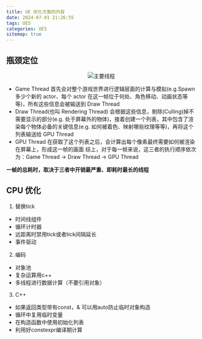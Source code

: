 ```yaml
---
title: UE 优化方面的内容
date: 2024-07-01 21:26:55
tags: UE5
categories: UE5
sitemap: true
---
```

## 瓶颈定位 
<div align=center><img  alt="主要线程" src="image.png"/></div>

 - Game Thread 首先会对整个游戏世界进行逻辑层面的计算与模拟(e.g.Spawn 多少个新的 actor、每个 actor 在这一帧位于何处、角色移动、动画状态等等)，所有这些信息会被输送到 Draw Thread
 - Draw Thread(也叫 Rendering Thread) 会根据这些信息，剔除(Culling)掉不需要显示的部分(e.g. 处于屏幕外的物体)，接着创建一个列表，其中包含了渲染每个物体必备的关键信息(e.g. 如何被着色、映射哪些纹理等等)，再将这个列表输送给 GPU Thread
 - GPU Thread 在获取了这个列表之后，会计算出每个像素最终需要如何被渲染在屏幕上，形成这一帧的画面
综上，对于每一帧来说，这三者的执行顺序依次为：Game Thread → Draw Thread → GPU Thread


**一帧的总耗时，取决于三者中开销最严重、即耗时最长的线程**

 ## CPU 优化

 1. 替换tick
  - 时间线组件
  - 循环计时器
  - 远距离时禁用tick或者tick间隔延长
  - 事件驱动

 2. 编码
 - 对象池
 - 复杂运算用c++
 - 多线程进行数据计算（不要引用对象）

 3. C++
 - 如果返回类型带有const，& 可以用auto防止临时对象构造
 - 循环中复用临时变量
 - 在构造函数中使用初始化列表
 - 利用好constexpr编译期计算